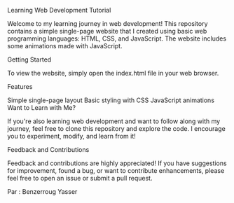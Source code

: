 Learning Web Development Tutorial

Welcome to my learning journey in web development! This repository contains a simple single-page website that I created using basic web programming languages: HTML, CSS, and JavaScript. The website includes some animations made with JavaScript.

Getting Started

To view the website, simply open the index.html file in your web browser.

Features

Simple single-page layout
Basic styling with CSS
JavaScript animations
Want to Learn with Me?

If you're also learning web development and want to follow along with my journey, feel free to clone this repository and explore the code. I encourage you to experiment, modify, and learn from it!

Feedback and Contributions

Feedback and contributions are highly appreciated! If you have suggestions for improvement, found a bug, or want to contribute enhancements, please feel free to open an issue or submit a pull request.

Par : Benzerroug Yasser
